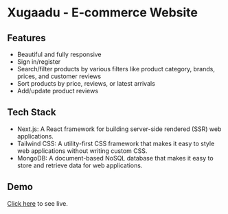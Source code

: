 # Xugaadu - E-commerce Website
## Features

- Beautiful and fully responsive
- Sign in/register
- Search/filter products by various filters like product category, brands, prices, and customer reviews
- Sort products by price, reviews, or latest arrivals
- Add/update product reviews

## Tech Stack

- Next.js: A React framework for building server-side rendered (SSR) web applications.
- Tailwind CSS: A utility-first CSS framework that makes it easy to style web applications without writing custom CSS.
- MongoDB: A document-based NoSQL database that makes it easy to store and retrieve data for web applications.

## Demo

[Click here](https://xugaadu.in/) to see live.

